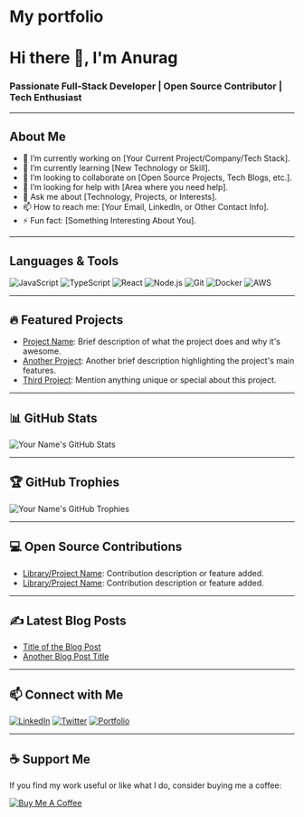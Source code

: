 # My portfolio
# Hi there 👋, I'm Anurag

### Passionate Full-Stack Developer | Open Source Contributor | Tech Enthusiast

---

## About Me

- 🔭 I’m currently working on [Your Current Project/Company/Tech Stack].
- 🌱 I’m currently learning [New Technology or Skill].
- 👯 I’m looking to collaborate on [Open Source Projects, Tech Blogs, etc.].
- 🤔 I’m looking for help with [Area where you need help].
- 💬 Ask me about [Technology, Projects, or Interests].
- 📫 How to reach me: [Your Email, LinkedIn, or Other Contact Info].
- ⚡ Fun fact: [Something Interesting About You].

---

## Languages & Tools

![JavaScript](https://img.shields.io/badge/-JavaScript-black?style=flat-square&logo=javascript)
![TypeScript](https://img.shields.io/badge/-TypeScript-007ACC?style=flat-square&logo=typescript)
![React](https://img.shields.io/badge/-React-black?style=flat-square&logo=react)
![Node.js](https://img.shields.io/badge/-Node.js-339933?style=flat-square&logo=node.js)
![Git](https://img.shields.io/badge/-Git-black?style=flat-square&logo=git)
![Docker](https://img.shields.io/badge/-Docker-2496ED?style=flat-square&logo=docker)
![AWS](https://img.shields.io/badge/-AWS-232F3E?style=flat-square&logo=amazon-aws)

---

## 🔥 Featured Projects

- [Project Name](https://github.com/username/project-name): Brief description of what the project does and why it's awesome.
- [Another Project](https://github.com/username/another-project): Another brief description highlighting the project's main features.
- [Third Project](https://github.com/username/third-project): Mention anything unique or special about this project.

---

## 📊 GitHub Stats

![Your Name's GitHub Stats](https://github-readme-stats.vercel.app/api?username=yourusername&show_icons=true&theme=dark)

---

## 🏆 GitHub Trophies

![Your Name's GitHub Trophies](https://github-profile-trophy.vercel.app/?username=yourusername&theme=onedark)

---

## 💻 Open Source Contributions

- [Library/Project Name](https://github.com/project): Contribution description or feature added.
- [Library/Project Name](https://github.com/project): Contribution description or feature added.

---

## ✍️ Latest Blog Posts

- [Title of the Blog Post](https://link-to-blog.com)
- [Another Blog Post Title](https://link-to-blog.com)

---

## 📫 Connect with Me

[![LinkedIn](https://img.shields.io/badge/-LinkedIn-blue?style=flat-square&logo=linkedin)](https://linkedin.com/in/your-profile)
[![Twitter](https://img.shields.io/badge/-Twitter-blue?style=flat-square&logo=twitter)](https://twitter.com/your-profile)
[![Portfolio](https://img.shields.io/badge/-Portfolio-3B3B3B?style=flat-square&logo=about-dot-me)](https://your-portfolio.com)

---

## ☕ Support Me

If you find my work useful or like what I do, consider buying me a coffee:

[![Buy Me A Coffee](https://img.shields.io/badge/-Buy%20Me%20A%20Coffee-orange?style=flat-square&logo=buy-me-a-coffee)](https://buymeacoffee.com/yourusername)
